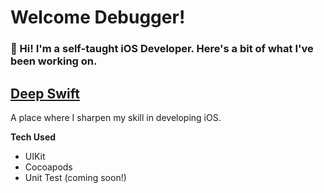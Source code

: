 # Welcome Debugger!
### 👋 Hi! I'm a self-taught iOS Developer. Here's a bit of what I've been working on.

## [Deep Swift](https://github.com/guritabiru/DeepSwift)

A place where I sharpen my skill in developing iOS.

**Tech Used**
- UIKit
- Cocoapods
- Unit Test (coming soon!)
